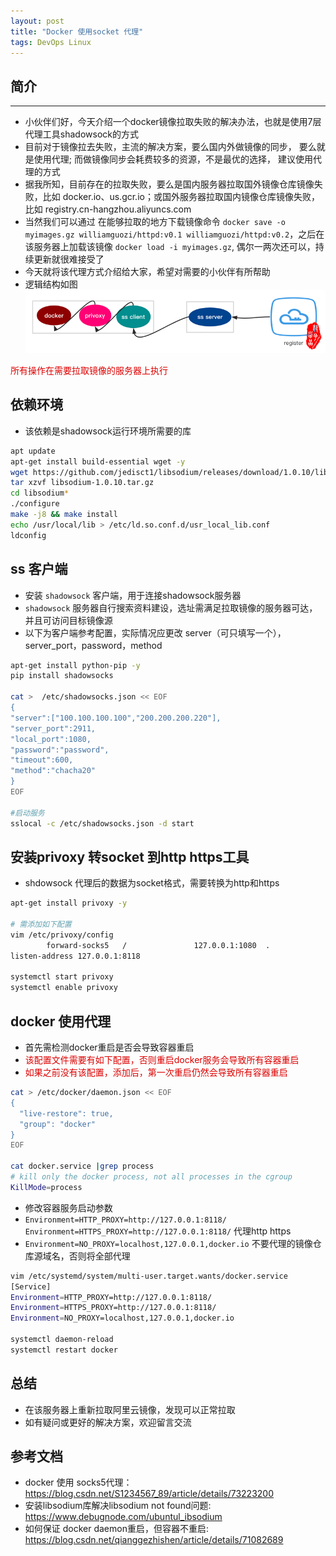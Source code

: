 ```yaml
---
layout: post
title: "Docker 使用socket 代理"
tags: DevOps Linux
---
```


## 简介
----
* 小伙伴们好，今天介绍一个docker镜像拉取失败的解决办法，也就是使用7层代理工具shadowsock的方式
* 目前对于镜像拉去失败，主流的解决方案，要么国内外做镜像的同步， 要么就是使用代理; 而做镜像同步会耗费较多的资源，不是最优的选择， 建议使用代理的方式
* 据我所知，目前存在的拉取失败，要么是国内服务器拉取国外镜像仓库镜像失败，比如 docker.io、us.gcr.io；或国外服务器拉取国内镜像仓库镜像失败，比如 registry.cn-hangzhou.aliyuncs.com
* 当然我们可以通过 在能够拉取的地方下载镜像命令 `docker save -o myimages.gz williamguozi/httpd:v0.1 williamguozi/httpd:v0.2`，之后在该服务器上加载该镜像 `docker load -i myimages.gz`, 偶尔一两次还可以，持续更新就很难接受了
* 今天就将该代理方式介绍给大家，希望对需要的小伙伴有所帮助
* 逻辑结构如图
![img-w500](/images/202006081723.png)

<font color="#dd0000">所有操作在需要拉取镜像的服务器上执行</font>
## 依赖环境
* 该依赖是shadowsock运行环境所需要的库

```bash
apt update
apt-get install build-essential wget -y
wget https://github.com/jedisct1/libsodium/releases/download/1.0.10/libsodium-1.0.10.tar.gz
tar xzvf libsodium-1.0.10.tar.gz
cd libsodium*
./configure
make -j8 && make install
echo /usr/local/lib > /etc/ld.so.conf.d/usr_local_lib.conf
ldconfig
```


## ss 客户端
* 安装 `shadowsock` 客户端，用于连接shadowsock服务器
* `shadowsock` 服务器自行搜索资料建设，选址需满足拉取镜像的服务器可达，并且可访问目标镜像源
* 以下为客户端参考配置，实际情况应更改 server（可只填写一个），server_port，password，method

```bash
apt-get install python-pip -y
pip install shadowsocks

cat >  /etc/shadowsocks.json << EOF
{
"server":["100.100.100.100","200.200.200.220"],
"server_port":2911,
"local_port":1080,
"password":"password",
"timeout":600,
"method":"chacha20"
}
EOF

#启动服务
sslocal -c /etc/shadowsocks.json -d start
```


## 安装privoxy 转socket 到http https工具
* shdowsock 代理后的数据为socket格式，需要转换为http和https

```bash
apt-get install privoxy -y

# 需添加如下配置
vim /etc/privoxy/config
        forward-socks5   /               127.0.0.1:1080  .
listen-address 127.0.0.1:8118

systemctl start privoxy
systemctl enable privoxy
```

## docker 使用代理
* 首先需检测docker重启是否会导致容器重启
* <font color="#dd0000">该配置文件需要有如下配置，否则重启docker服务会导致所有容器重启</font>
* <font color="#dd0000">如果之前没有该配置，添加后，第一次重启仍然会导致所有容器重启</font>

```bash
cat > /etc/docker/daemon.json << EOF
{
  "live-restore": true,
  "group": "docker"
}
EOF

cat docker.service |grep process
# kill only the docker process, not all processes in the cgroup
KillMode=process
```

* 修改容器服务启动参数
* `Environment=HTTP_PROXY=http://127.0.0.1:8118/` `Environment=HTTPS_PROXY=http://127.0.0.1:8118/` 代理http https
* `Environment=NO_PROXY=localhost,127.0.0.1,docker.io` 不要代理的镜像仓库源域名，否则将全部代理

```bash
vim /etc/systemd/system/multi-user.target.wants/docker.service
[Service]
Environment=HTTP_PROXY=http://127.0.0.1:8118/
Environment=HTTPS_PROXY=http://127.0.0.1:8118/
Environment=NO_PROXY=localhost,127.0.0.1,docker.io

systemctl daemon-reload
systemctl restart docker
```

## 总结
* 在该服务器上重新拉取阿里云镜像，发现可以正常拉取
* 如有疑问或更好的解决方案，欢迎留言交流


## 参考文档
* docker 使用 socks5代理：<https://blog.csdn.net/S1234567_89/article/details/73223200>
* 安装libsodium库解决libsodium not found问题: <https://www.debugnode.com/ubuntul_ibsodium>
* 如何保证 docker daemon重启，但容器不重启: <https://blog.csdn.net/qianggezhishen/article/details/71082689>